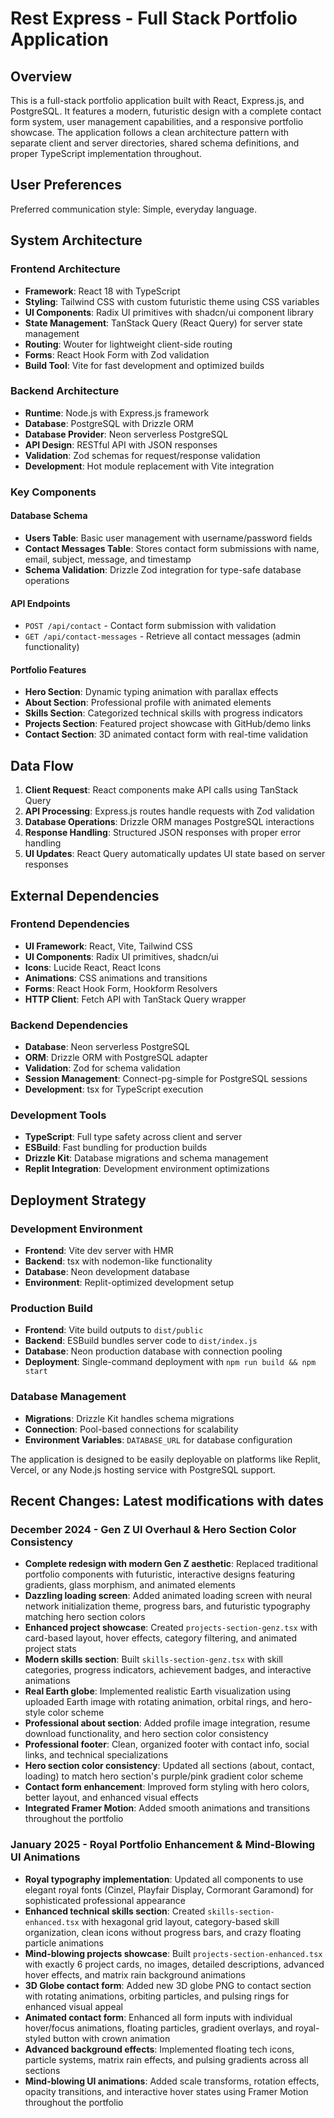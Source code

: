 # Rest Express - Full Stack Portfolio Application

## Overview

This is a full-stack portfolio application built with React, Express.js, and PostgreSQL. It features a modern, futuristic design with a complete contact form system, user management capabilities, and a responsive portfolio showcase. The application follows a clean architecture pattern with separate client and server directories, shared schema definitions, and proper TypeScript implementation throughout.

## User Preferences

Preferred communication style: Simple, everyday language.

## System Architecture

### Frontend Architecture
- **Framework**: React 18 with TypeScript
- **Styling**: Tailwind CSS with custom futuristic theme using CSS variables
- **UI Components**: Radix UI primitives with shadcn/ui component library
- **State Management**: TanStack Query (React Query) for server state management
- **Routing**: Wouter for lightweight client-side routing
- **Forms**: React Hook Form with Zod validation
- **Build Tool**: Vite for fast development and optimized builds

### Backend Architecture
- **Runtime**: Node.js with Express.js framework
- **Database**: PostgreSQL with Drizzle ORM
- **Database Provider**: Neon serverless PostgreSQL
- **API Design**: RESTful API with JSON responses
- **Validation**: Zod schemas for request/response validation
- **Development**: Hot module replacement with Vite integration

### Key Components

#### Database Schema
- **Users Table**: Basic user management with username/password fields
- **Contact Messages Table**: Stores contact form submissions with name, email, subject, message, and timestamp
- **Schema Validation**: Drizzle Zod integration for type-safe database operations

#### API Endpoints
- `POST /api/contact` - Contact form submission with validation
- `GET /api/contact-messages` - Retrieve all contact messages (admin functionality)

#### Portfolio Features
- **Hero Section**: Dynamic typing animation with parallax effects
- **About Section**: Professional profile with animated elements
- **Skills Section**: Categorized technical skills with progress indicators
- **Projects Section**: Featured project showcase with GitHub/demo links
- **Contact Section**: 3D animated contact form with real-time validation

## Data Flow

1. **Client Request**: React components make API calls using TanStack Query
2. **API Processing**: Express.js routes handle requests with Zod validation
3. **Database Operations**: Drizzle ORM manages PostgreSQL interactions
4. **Response Handling**: Structured JSON responses with proper error handling
5. **UI Updates**: React Query automatically updates UI state based on server responses

## External Dependencies

### Frontend Dependencies
- **UI Framework**: React, Vite, Tailwind CSS
- **UI Components**: Radix UI primitives, shadcn/ui
- **Icons**: Lucide React, React Icons
- **Animations**: CSS animations and transitions
- **Forms**: React Hook Form, Hookform Resolvers
- **HTTP Client**: Fetch API with TanStack Query wrapper

### Backend Dependencies
- **Database**: Neon serverless PostgreSQL
- **ORM**: Drizzle ORM with PostgreSQL adapter
- **Validation**: Zod for schema validation
- **Session Management**: Connect-pg-simple for PostgreSQL sessions
- **Development**: tsx for TypeScript execution

### Development Tools
- **TypeScript**: Full type safety across client and server
- **ESBuild**: Fast bundling for production builds
- **Drizzle Kit**: Database migrations and schema management
- **Replit Integration**: Development environment optimizations

## Deployment Strategy

### Development Environment
- **Frontend**: Vite dev server with HMR
- **Backend**: tsx with nodemon-like functionality
- **Database**: Neon development database
- **Environment**: Replit-optimized development setup

### Production Build
- **Frontend**: Vite build outputs to `dist/public`
- **Backend**: ESBuild bundles server code to `dist/index.js`
- **Database**: Neon production database with connection pooling
- **Deployment**: Single-command deployment with `npm run build && npm start`

### Database Management
- **Migrations**: Drizzle Kit handles schema migrations
- **Connection**: Pool-based connections for scalability
- **Environment Variables**: `DATABASE_URL` for database configuration

The application is designed to be easily deployable on platforms like Replit, Vercel, or any Node.js hosting service with PostgreSQL support.

## Recent Changes: Latest modifications with dates

### December 2024 - Gen Z UI Overhaul & Hero Section Color Consistency
- **Complete redesign with modern Gen Z aesthetic**: Replaced traditional portfolio components with futuristic, interactive designs featuring gradients, glass morphism, and animated elements
- **Dazzling loading screen**: Added animated loading screen with neural network initialization theme, progress bars, and futuristic typography matching hero section colors
- **Enhanced project showcase**: Created `projects-section-genz.tsx` with card-based layout, hover effects, category filtering, and animated project stats
- **Modern skills section**: Built `skills-section-genz.tsx` with skill categories, progress indicators, achievement badges, and interactive animations
- **Real Earth globe**: Implemented realistic Earth visualization using uploaded Earth image with rotating animation, orbital rings, and hero-style color scheme
- **Professional about section**: Added profile image integration, resume download functionality, and hero section color consistency
- **Professional footer**: Clean, organized footer with contact info, social links, and technical specializations
- **Hero section color consistency**: Updated all sections (about, contact, loading) to match hero section's purple/pink gradient color scheme
- **Contact form enhancement**: Improved form styling with hero colors, better layout, and enhanced visual effects
- **Integrated Framer Motion**: Added smooth animations and transitions throughout the portfolio

### January 2025 - Royal Portfolio Enhancement & Mind-Blowing UI Animations
- **Royal typography implementation**: Updated all components to use elegant royal fonts (Cinzel, Playfair Display, Cormorant Garamond) for sophisticated professional appearance
- **Enhanced technical skills section**: Created `skills-section-enhanced.tsx` with hexagonal grid layout, category-based skill organization, clean icons without progress bars, and crazy floating particle animations
- **Mind-blowing projects showcase**: Built `projects-section-enhanced.tsx` with exactly 6 project cards, no images, detailed descriptions, advanced hover effects, and matrix rain background animations
- **3D Globe contact form**: Added new 3D globe PNG to contact section with rotating animations, orbiting particles, and pulsing rings for enhanced visual appeal
- **Animated contact form**: Enhanced all form inputs with individual hover/focus animations, floating particles, gradient overlays, and royal-styled button with crown animation
- **Advanced background effects**: Implemented floating tech icons, particle systems, matrix rain effects, and pulsing gradients across all sections
- **Mind-blowing UI animations**: Added scale transforms, rotation effects, opacity transitions, and interactive hover states using Framer Motion throughout the portfolio